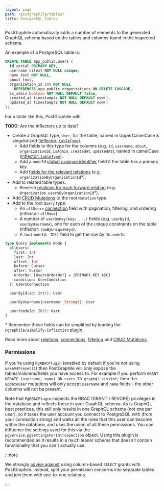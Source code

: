 ```yaml
---
layout: page
path: /postgraphile/tables/
title: PostgreSQL Tables
---
```


PostGraphile automatically adds a number of elements to the generated GraphQL
schema based on the tables and columns found in the inspected schema.

An example of a PostgreSQL table is:

```sql
CREATE TABLE app_public.users (
  id serial PRIMARY KEY,
  username citext NOT NULL unique,
  name text NOT NULL,
  about text,
  organization_id int NOT NULL
    REFERENCES app_public.organizations ON DELETE CASCADE,
  is_admin boolean NOT NULL DEFAULT false,
  created_at timestamptz NOT NULL DEFAULT now(),
  updated_at timestamptz NOT NULL DEFAULT now()
);
```

For a table like this, PostGraphile will:

**TODO**: Are the inflectors up to date?

- Create a GraphQL type, `User`, for the table, named in UpperCamelCase &
  singularized
  ([inflector: `tableType`](https://github.com/graphile/graphile-engine/blob/f332cb11fc32c7b50428c8d19d88121ead00d95d/packages/graphile-build-pg/src/plugins/PgBasicsPlugin.js#L485-L487)).
  - Add fields to this type for the columns (e.g. `id`, `username`, `about`,
    `organizationId`, `isAdmin`, `createdAt`, `updatedAt`), named in camelCase
    ([inflector: `tableType`](https://github.com/graphile/graphile-engine/blob/f332cb11fc32c7b50428c8d19d88121ead00d95d/packages/graphile-build-pg/src/plugins/PgBasicsPlugin.js#L488-L490)).
  - Add a `nodeId` [globally unique identifier](./node-id/) field if the table
    has a primary key.
  - Add [fields for the relevant relations](./relations/) (e.g.
    `organizationByOrganizationId`\*).
- Add to related table types:
  - Reverse [relations for each forward relation](./relations/) (e.g.
    `Organization.usersByOrganizationId`\*).
- Add [CRUD Mutations](./crud-mutations/) to the root `Mutation` type.
- Add to the root `Query` type:
  - An `allUsers` [connection](./connections/) field with pagination, filtering,
    and ordering (inflector: `allRows`).
  - A number of `userByKey(key: ...)` fields (e.g. `userById`, `userByUsername`),
    one for each of the unique constraints on the table (inflector:
    `rowByUniqueKeys`).
  - A `foo(nodeId: ID!)` field to get the row by its `nodeId`.

```graphql
type Query implements Node {
  allUsers(
    first: Int
    last: Int
    offset: Int
    before: Cursor
    after: Cursor
    orderBy: [UsersOrderBy!] = [PRIMARY_KEY_ASC]
    condition: UserCondition
  ): UsersConnection

  userById(id: Int!): User

  userByUsername(username: String!): User

  user(nodeId: ID!): User
}
```

\* Remember these fields can be simplified by loading the
`@graphile/simplify-inflection` plugin.

Read more about [relations](./relations/), [connections](./connections/),
[filtering](./filtering/) and [CRUD Mutations](./crud-mutations/).

### Permissions

If you're using `PgRBACPlugin` (enabled by default if you're not using
`makeV4Preset()`) then PostGraphile will only expose the tables/columns/fields
you have access to. For example if you perform
`GRANT UPDATE (username, name) ON users TO graphql_visitor;` then the
`updateUser` mutations will only accept `username` and `name` fields - the
other columns will not be present.

Note that `PgRBACPlugin` inspects the RBAC (GRANT / REVOKE) privileges in the
database and reflects these in your GraphQL schema. As is GraphQL best
practices, this still only results in one GraphQL schema (not one per user), so
it takes the user account you connect to PostgreSQL with (from your connection
string) and walks all the roles that this user can become within the database,
and uses the union of all these permissions. You can influence the settings
used for this via the `pgService.pgSettingsForIntrospection` object. Using this
plugin is recommended as it results in a much leaner schema that doesn't
contain functionality that you can't actually use.

:::note

We strongly [advise against](../requirements.md) using column-based
`SELECT` grants with PostGraphile. Instead, split your permission concerns into
separate tables and join them with one-to-one relations.

:::
